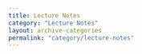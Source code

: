 ```yaml
---
title: Lecture Notes
category: "Lecture Notes"
layout: archive-categories
permalink: "category/lecture-notes"
---
```

